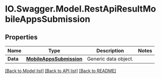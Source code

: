 # IO.Swagger.Model.RestApiResultMobileAppsSubmission
## Properties

Name | Type | Description | Notes
------------ | ------------- | ------------- | -------------
**Data** | [**MobileAppsSubmission**](MobileAppsSubmission.md) | Generic data object. | 

[[Back to Model list]](../README.md#documentation-for-models) [[Back to API list]](../README.md#documentation-for-api-endpoints) [[Back to README]](../README.md)

